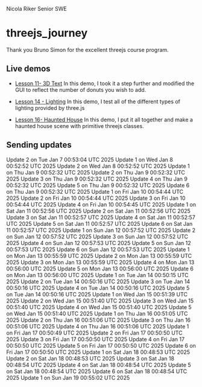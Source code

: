 Nicola Riker
Senior SWE

# threejs_journey
Thank you Bruno Simon for the excellent threejs course program.

## Live demos
- [Lesson 11- 3D Text](https://threejs-journey-nine.vercel.app/)
    In this demo, I took it a step further and modified the GUI to reflect the number of donuts you wish to add.
- [Lesson 14 - Lighting](https://threejs-journey-lights-lesson.vercel.app/)
    In this demo, I test all of the different types of lighting provided by three.js

- [Lesson 16- Haunted House](https://threejs-journey-haunted-house-coz02g9qu.vercel.app/)
    In this demo, I put it all together and make a haunted house scene with primitive threejs classes.

## Sending updates
Update 2 on Tue Jan  7 00:53:04 UTC 2025
Update 1 on Wed Jan  8 00:52:52 UTC 2025
Update 2 on Wed Jan  8 00:52:52 UTC 2025
Update 1 on Thu Jan  9 00:52:32 UTC 2025
Update 2 on Thu Jan  9 00:52:32 UTC 2025
Update 3 on Thu Jan  9 00:52:32 UTC 2025
Update 4 on Thu Jan  9 00:52:32 UTC 2025
Update 5 on Thu Jan  9 00:52:32 UTC 2025
Update 6 on Thu Jan  9 00:52:32 UTC 2025
Update 1 on Fri Jan 10 00:54:44 UTC 2025
Update 2 on Fri Jan 10 00:54:44 UTC 2025
Update 3 on Fri Jan 10 00:54:44 UTC 2025
Update 4 on Fri Jan 10 00:54:45 UTC 2025
Update 1 on Sat Jan 11 00:52:56 UTC 2025
Update 2 on Sat Jan 11 00:52:56 UTC 2025
Update 3 on Sat Jan 11 00:52:57 UTC 2025
Update 4 on Sat Jan 11 00:52:57 UTC 2025
Update 5 on Sat Jan 11 00:52:57 UTC 2025
Update 6 on Sat Jan 11 00:52:57 UTC 2025
Update 1 on Sun Jan 12 00:57:52 UTC 2025
Update 2 on Sun Jan 12 00:57:52 UTC 2025
Update 3 on Sun Jan 12 00:57:52 UTC 2025
Update 4 on Sun Jan 12 00:57:53 UTC 2025
Update 5 on Sun Jan 12 00:57:53 UTC 2025
Update 6 on Sun Jan 12 00:57:53 UTC 2025
Update 1 on Mon Jan 13 00:55:59 UTC 2025
Update 2 on Mon Jan 13 00:55:59 UTC 2025
Update 3 on Mon Jan 13 00:55:59 UTC 2025
Update 4 on Mon Jan 13 00:56:00 UTC 2025
Update 5 on Mon Jan 13 00:56:00 UTC 2025
Update 6 on Mon Jan 13 00:56:00 UTC 2025
Update 1 on Tue Jan 14 00:50:15 UTC 2025
Update 2 on Tue Jan 14 00:50:16 UTC 2025
Update 3 on Tue Jan 14 00:50:16 UTC 2025
Update 4 on Tue Jan 14 00:50:16 UTC 2025
Update 5 on Tue Jan 14 00:50:16 UTC 2025
Update 1 on Wed Jan 15 00:51:39 UTC 2025
Update 2 on Wed Jan 15 00:51:40 UTC 2025
Update 3 on Wed Jan 15 00:51:40 UTC 2025
Update 4 on Wed Jan 15 00:51:40 UTC 2025
Update 5 on Wed Jan 15 00:51:40 UTC 2025
Update 1 on Thu Jan 16 00:51:05 UTC 2025
Update 2 on Thu Jan 16 00:51:06 UTC 2025
Update 3 on Thu Jan 16 00:51:06 UTC 2025
Update 4 on Thu Jan 16 00:51:06 UTC 2025
Update 1 on Fri Jan 17 00:50:49 UTC 2025
Update 2 on Fri Jan 17 00:50:50 UTC 2025
Update 3 on Fri Jan 17 00:50:50 UTC 2025
Update 4 on Fri Jan 17 00:50:50 UTC 2025
Update 5 on Fri Jan 17 00:50:50 UTC 2025
Update 6 on Fri Jan 17 00:50:50 UTC 2025
Update 1 on Sat Jan 18 00:48:53 UTC 2025
Update 2 on Sat Jan 18 00:48:53 UTC 2025
Update 3 on Sat Jan 18 00:48:54 UTC 2025
Update 4 on Sat Jan 18 00:48:54 UTC 2025
Update 5 on Sat Jan 18 00:48:54 UTC 2025
Update 6 on Sat Jan 18 00:48:54 UTC 2025
Update 1 on Sun Jan 19 00:55:02 UTC 2025
